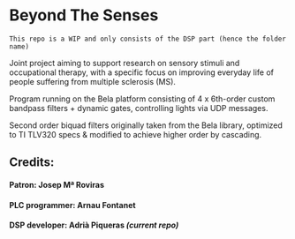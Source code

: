 # Beyond The Senses
`This repo is a WIP and only consists of the DSP part (hence the folder name)`

Joint project aiming to support research on sensory stimuli and occupational therapy, with a specific focus on improving everyday life of people suffering from multiple sclerosis (MS).

Program running on the Bela platform consisting of 4 x 6th-order custom bandpass filters + dynamic gates, controlling lights via UDP messages.

Second order biquad filters originally taken from the Bela library, optimized to TI TLV320 specs & modified to achieve higher order by cascading.

## Credits:
#### **Patron:** Josep Mª Roviras
#### **PLC programmer:** Arnau Fontanet
#### **DSP developer:** Adrià Piqueras _(current repo)_
